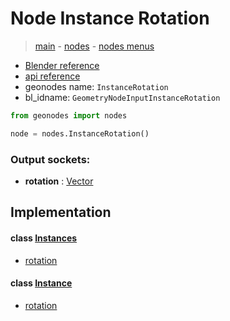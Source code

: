 # Node Instance Rotation

> [main](../structure.md) - [nodes](nodes.md) - [nodes menus](nodes_menus.md)

- [Blender reference](https://docs.blender.org/manual/en/latest/modeling/geometry_nodes/instances/instance_rotation.html)
- [api reference](https://docs.blender.org/api/current/bpy.types.GeometryNodeInputInstanceRotation.html)
- geonodes name: `InstanceRotation`
- bl_idname: `GeometryNodeInputInstanceRotation`

```python
from geonodes import nodes

node = nodes.InstanceRotation()
```

### Output sockets:

- **rotation** : [Vector](Vector.md)

## Implementation

#### class [Instances](Instances.md)

 - [rotation](Instances.md#rotation-property)
#### class [Instance](Instance.md)

 - [rotation](Instance.md#rotation-property)
